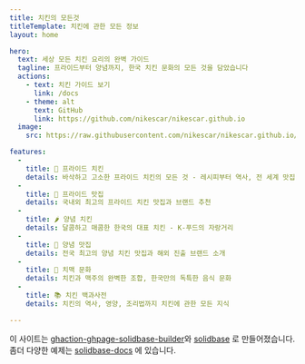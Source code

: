 ```yaml
---
title: 치킨의 모든것
titleTemplate: 치킨에 관한 모든 정보
layout: home

hero:
  text: 세상 모든 치킨 요리의 완벽 가이드
  tagline: 프라이드부터 양념까지, 한국 치킨 문화의 모든 것을 담았습니다
  actions:
    - text: 치킨 가이드 보기
      link: /docs
    - theme: alt
      text: GitHub
      link: https://github.com/nikescar/nikescar.github.io
  image:
    src: https://raw.githubusercontent.com/nikescar/nikescar.github.io/refs/heads/main/resources/logo.png

features:
  -
    title: 🍗 프라이드 치킨
    details: 바삭하고 고소한 프라이드 치킨의 모든 것 - 레시피부터 역사, 전 세계 맛집까지
  -
    title: 🏪 프라이드 맛집
    details: 국내외 최고의 프라이드 치킨 맛집과 브랜드 추천
  -
    title: 🌶️ 양념 치킨
    details: 달콤하고 매콤한 한국의 대표 치킨 - K-푸드의 자랑거리
  -
    title: 🎯 양념 맛집
    details: 전국 최고의 양념 치킨 맛집과 해외 진출 브랜드 소개
  -
    title: 🍺 치맥 문화
    details: 치킨과 맥주의 완벽한 조합, 한국만의 독특한 음식 문화
  -
    title: 📚 치킨 백과사전
    details: 치킨의 역사, 영양, 조리법까지 치킨에 관한 모든 지식

---
```


이 사이트는 [ghaction-ghpage-solidbase-builder](https://github.com/nikescar/ghaction-ghpage-solidbase-builder)와 [solidbase](https://github.com/kobaltedev/solidbase) 로 만들어졌습니다. 좀더 다양한 예제는 [solidbase-docs](https://solidbase.dev/guide/markdown) 에 있습니다.